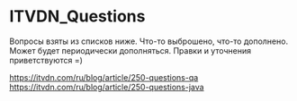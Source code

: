 # ITVDN_Questions

Вопросы взяты из списков ниже. Что-то выброшено, что-то дополнено.
Может будет периодически дополняться. Правки и уточнения приветствуются =)

https://itvdn.com/ru/blog/article/250-questions-qa
https://itvdn.com/ru/blog/article/250-questions-java
